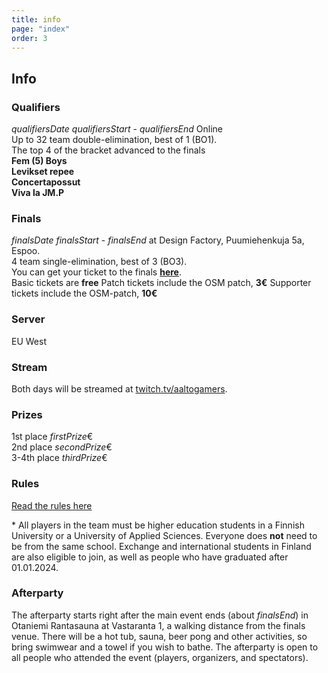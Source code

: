 ```yaml
---
title: info
page: "index"
order: 3
---
```


## Info

### Qualifiers

$qualifiersDate$ $qualifiersStart$ - $qualifiersEnd$ Online  
Up to 32 team double-elimination, best of 1 (BO1).  
The top 4 of the bracket advanced to the finals  
**Fem (5) Boys**  
**Levikset repee**  
**Concertapossut**  
**Viva la JM.P**

### Finals

$finalsDate$ $finalsStart$ - $finalsEnd$ at Design Factory, Puumiehenkuja 5a, Espoo.  
4 team single-elimination, best of 3 (BO3).  
You can get your ticket to the finals **[here]($ticketLink$)**.  
<lx>Basic tickets are **free**</lx>
<lx>Patch tickets include the OSM patch, **3€**</lx>
<lx>Supporter tickets include the OSM-patch, **10€**</lx>

### Server

EU West

### Stream

Both days will be streamed at [twitch.tv/aaltogamers](https://twitch.tv/aaltogamers).

### Prizes

1st place $firstPrize$€  
2nd place $secondPrize$€  
3-4th place $thirdPrize$€

### Rules

[Read the rules here](/rules)  

\* All players in the team must be higher education students in a Finnish University or a University of Applied Sciences. Everyone does **not** need to be from the same school. Exchange and international students in Finland are also eligible to join, as well as people who have graduated after 01.01.2024.


### Afterparty

The afterparty starts right after the main event ends (about $finalsEnd$) in Otaniemi Rantasauna at Vastaranta 1, a walking distance from the finals venue. There will be a hot tub, sauna, beer pong and other activities, so bring swimwear and a towel if you wish to bathe.
The afterparty is open to all people who attended the event (players, organizers, and spectators).
